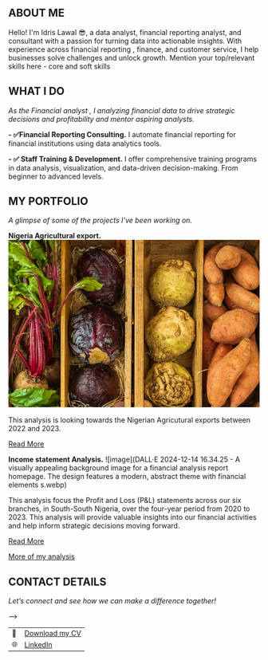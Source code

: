 ## ABOUT ME

Hello! I'm Idris Lawal 😎, a data analyst, financial reporting analyst, and consultant with a passion for turning data into actionable insights. With experience across financial reporting , finance, and customer service, I help businesses solve challenges and unlock growth.
Mention your top/relevant skills here - core and soft skills
## WHAT I DO

*As the Financial analyst , I analyzing financial data to drive strategic decisions and profitability and mentor aspiring analysts.*

**- ✅Financial Reporting Consulting.**
I automate financial reporting for financial institutions using data analytics tools. 

**- ✅ Staff Training & Development.**
I offer comprehensive training programs in data analysis, visualization, and data-driven decision-making. From beginner to advanced levels. 


## MY PORTFOLIO 

*A glimpse of some of the projects I've been working on.*

**Nigeria Agricultural export.**
![image](0_epw1MQWJ6tSbb0hz.webp)

This analysis is looking towards the Nigerian Agricutural exports between 2022 and 2023.

[Read More](https://medium.com/@lawid3001/nigeria-agricultural-export-analysis-a9cbfae84cf4/)


**Income statement Analysis.**
![image](DALL·E 2024-12-14 16.34.25 - A visually appealing background image for a financial analysis report homepage. The design features a modern, abstract theme with financial elements s.webp)

This  analysis focus the Profit and Loss (P&L) statements across our six branches, in South-South Nigeria, over the four-year period from 2020 to 2023.
This analysis will provide valuable insights into our financial activities and help inform strategic decisions moving forward.

[Read More](https://medium.com/@lawid3001/income-statement-analysis-67capital-ltd-2941db37b2b2)


[More of my analysis](https://medium.com/@lawid3001)



## CONTACT DETAILS

*Let’s connect and see how we can make a difference together!*
<table>
  <tbody>
    <tr>
      <td>📧</td>
      <td><a href="lawalidris3001@gmail.com</a></td>
    </tr>
    <tr>
      <td>📞</td>
      <td>(234) 802-969-3008</td>
    </tr>
    <tr>
      <td>📍</td>
      <td>Lagos, Nigeria</td>
    </tr>
   <!-- <tr>
      <td>⬇️</td>
      <td><a href="https://etuk123456.github.io/portfolio1/docs/Profile.pdf">Download my CV</a></td>
    </tr>-->
    <tr>
      <td>🌐</td>
      <td><a href="https://www.linkedin.com/in/lawal-idris-o/">LinkedIn</a></td>
    </tr>
  </tbody>
</table>



